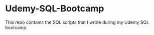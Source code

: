 # Udemy-SQL-Bootcamp
This repo contains the SQL scripts that I wrote during my  Udemy SQL bootcamp.
